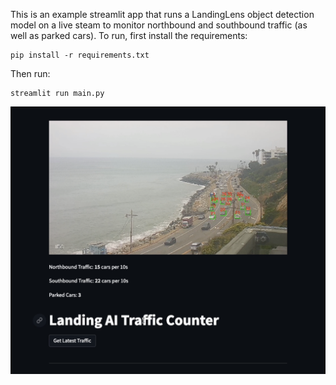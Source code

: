 This is an example streamlit app that runs a LandingLens object detection model on a live steam to 
monitor northbound and southbound traffic (as well as parked cars). To run, first install the requirements:

```
pip install -r requirements.txt
```

Then run:

```
streamlit run main.py
```

![object-tracking](https://github.com/landing-ai/landingai-python/blob/object-tracking/examples/apps/object-tracking/assets/app.png)
